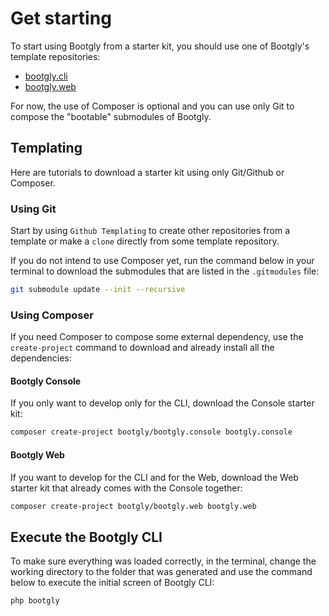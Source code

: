 # Get starting

To start using Bootgly from a starter kit, you should use one of Bootgly's template repositories:

- [bootgly.cli](https://github.com/bootgly/bootgly.cli)
- [bootgly.web](https://github.com/bootgly/bootgly.web)

For now, the use of Composer is optional and you can use only Git to compose the "bootable" submodules of Bootgly.

## Templating

Here are tutorials to download a starter kit using only Git/Github or Composer.

### Using Git

Start by using `Github Templating` to create other repositories from a template or make a `clone` directly from some template repository.

If you do not intend to use Composer yet, run the command below in your terminal to download the submodules that are listed in the `.gitmodules` file:

```bash
git submodule update --init --recursive
```

### Using Composer

If you need Composer to compose some external dependency, use the `create-project` command to download and already install all the dependencies:

#### Bootgly Console

If you only want to develop only for the CLI, download the Console starter kit:

```bash
composer create-project bootgly/bootgly.console bootgly.console
```

#### Bootgly Web

If you want to develop for the CLI and for the Web, download the Web starter kit that already comes with the Console together:

```bash
composer create-project bootgly/bootgly.web bootgly.web
```

## Execute the Bootgly CLI

To make sure everything was loaded correctly, in the terminal, change the working directory to the folder that was generated and use the command below to execute the initial screen of Bootgly CLI:

```bash
php bootgly
```
